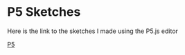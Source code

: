 # P5 Sketches

Here is the link to the sketches I made using the P5.js editor

[P5](https://github.com/Benji5550122/P5/tree/gh-pages)
